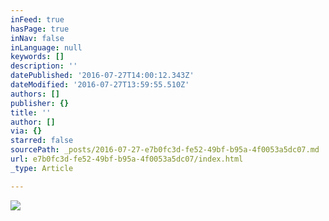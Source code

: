 ```yaml
---
inFeed: true
hasPage: true
inNav: false
inLanguage: null
keywords: []
description: ''
datePublished: '2016-07-27T14:00:12.343Z'
dateModified: '2016-07-27T13:59:55.510Z'
authors: []
publisher: {}
title: ''
author: []
via: {}
starred: false
sourcePath: _posts/2016-07-27-e7b0fc3d-fe52-49bf-b95a-4f0053a5dc07.md
url: e7b0fc3d-fe52-49bf-b95a-4f0053a5dc07/index.html
_type: Article

---
```

![](https://the-grid-user-content.s3-us-west-2.amazonaws.com/e9f2899e-35ee-4759-86cd-149721971525.jpg)